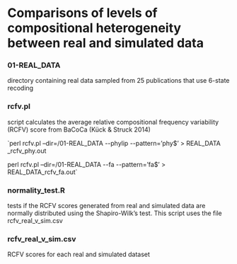 # Comparisons of levels of compositional heterogeneity between real and simulated data

### 01-REAL_DATA
directory containing real data sampled from 25 publications that use 6-state recoding

### rcfv.pl
script calculates the average relative compositional frequency variability (RCFV) score from BaCoCa (Kück & Struck 2014)

`perl rcfv.pl –dir=/01-REAL_DATA --phylip --pattern=’phy$’ > REAL_DATA _rcfv_phy.out

perl rcfv.pl –dir=/01-REAL_DATA --fa --pattern=’fa$’ > REAL_DATA_rcfv_fa.out`

### normality_test.R
tests if the RCFV scores generated from real and simulated data are normally distributed using the Shapiro-Wilk’s test. This script uses the file rcfv_real_v_sim.csv

### rcfv_real_v_sim.csv
RCFV scores for each real and simulated dataset
